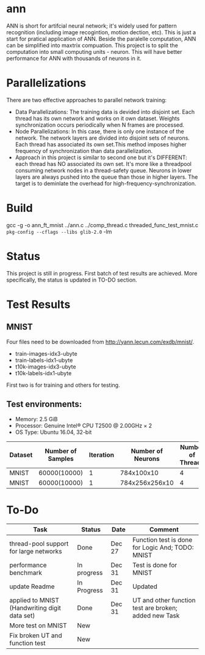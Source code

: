 # ann
ANN is short for artifcial neural network; it's widely used for pattern recognition (including image recogintion, motion dection, etc). This is just a start for pratical application of ANN. Beside the paralelle computation, ANN can be simplified into maxtrix compuation. This project is to split the computation into small computing units - neuron. This will have better performance for ANN with thousands of neurons in it.
# Parallelizations
There are two effective approaches to parallel network training:
* Data Parallelizations: The training data is devided into disjoint set. Each thread has its own network and works on it own dataset. Weights synchronization occurs periodically when N frames are processed.
* Node Parallelizations: In this case, there is only one instance of the network. The network layers are divided into disjoint
sets of neurons. Each thread has associated its own set.This method imposes higher frequency of synchronization than data parallelization.
* Approach in this project is similar to second one but it's DIFFERENT: each thread has NO associated its own set. It's more like a threadpool consuming network nodes in a thread-safety queue. Neurons in lower layers are always pushed into the queue than those in higher layers. The target is to deminlate the overhead for high-frequency-synchronization.
# Build
gcc -g -o ann_ft_mnist ../ann.c ../comp_thread.c threaded_func_test_mnist.c `pkg-config --cflags --libs glib-2.0` -lm

# Status
This project is still in progress. First batch of test results are achieved. More specifically, the status is updated in TO-DO section.
# Test Results
## MNIST
Four files need to be downloaded from http://yann.lecun.com/exdb/mnist/.
* train-images-idx3-ubyte
* train-labels-idx1-ubyte
* t10k-images-idx3-ubyte
* t10k-labels-idx1-ubyte

First two is for training and others for testing.
## Test environments:
* Memory: 2.5 GiB
* Processor: Genuine Intel® CPU T2500 @ 2.00GHz × 2
* OS Type: Ubuntu 16.04, 32-bit

|       Dataset      |Number of Samples|Iteration |Number of Neurons|Number of Threads|Training time:(s)|Accuracy Ratio (%)|
|--------------------|-----------------|----------|-----------------|-----------------|-----------------|------------------|
|               MNIST|     60000(10000)|         1|    784x100x10   |                4|          147.619|             94.64|
|               MNIST|     60000(10000)|         1|784x256x256x10   |                4|          378.866|             94.63|

# To-Do
|                    Task                     |   Status  |      Date     |                       Comment                   |  
|---------------------------------------------|-----------|---------------|-------------------------------------------------|
|       thread-pool support for large networks|   Done    |    Dec 27     |Function test is done for Logic And; TODO: MNIST |
|                        performance benchmark|In progress|    Dec 31     |Test is done for MNIST                           |                             
|                                update Readme|In Progress|    Dec 31     |Updated                                          |
|applied to MNIST (Handwriting digit data set)|       Done|    Dec 31     |UT and other function test are broken; added new Task                                                 |
|                           More test on MNIST|        New|               |                                                 |
|              Fix broken UT and function test|        New|               |                                                 |
